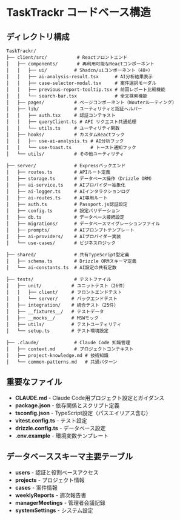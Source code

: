 # TaskTrackr コードベース構造

## ディレクトリ構成
```
TaskTrackr/
├── client/src/           # Reactフロントエンド
│   ├── components/       # 再利用可能なReactコンポーネント
│   │   ├── ui/          # Shadcn/uiコンポーネント（48+）
│   │   ├── ai-analysis-result.tsx      # AI分析結果表示
│   │   ├── case-selector-modal.tsx     # 案件選択モーダル
│   │   ├── previous-report-tooltip.tsx # 前回レポート比較機能
│   │   └── search-bar.tsx              # 全文検索機能
│   ├── pages/           # ページコンポーネント（Wouterルーティング）
│   ├── lib/             # ユーティリティと認証ヘルパー
│   │   ├── auth.tsx     # 認証コンテキスト
│   │   ├── queryClient.ts # API リクエスト共通処理
│   │   └── utils.ts     # ユーティリティ関数
│   ├── hooks/           # カスタムReactフック
│   │   ├── use-ai-analysis.ts # AI分析フック
│   │   └── use-toast.ts       # トースト通知フック
│   └── utils/           # その他ユーティリティ

├── server/              # Expressバックエンド
│   ├── routes.ts        # APIルート定義
│   ├── storage.ts       # データベース操作（Drizzle ORM）
│   ├── ai-service.ts    # AIプロバイダー抽象化
│   ├── ai-logger.ts     # AIインタラクションログ
│   ├── ai-routes.ts     # AI専用ルート
│   ├── auth.ts          # Passport.js認証設定
│   ├── config.ts        # 設定バリデーション
│   ├── db.ts            # データベース接続設定
│   ├── migrations/      # データベースマイグレーションファイル
│   ├── prompts/         # AIプロンプトテンプレート
│   ├── ai-providers/    # AIプロバイダー実装
│   └── use-cases/       # ビジネスロジック

├── shared/              # 共有TypeScript型定義
│   ├── schema.ts        # Drizzle ORMスキーマ定義
│   └── ai-constants.ts  # AI設定の共有定数

├── tests/               # テストファイル
│   ├── unit/           # ユニットテスト（26件）
│   │   ├── client/     # フロントエンドテスト
│   │   └── server/     # バックエンドテスト
│   ├── integration/    # 統合テスト（25件）
│   ├── __fixtures__/   # テストデータ
│   ├── __mocks__/      # MSWモック
│   ├── utils/          # テストユーティリティ
│   └── setup.ts        # テスト環境設定

├── .claude/             # Claude Code 知識管理
│   ├── context.md       # プロジェクトコンテキスト
│   ├── project-knowledge.md # 技術知識
│   └── common-patterns.md   # 共通パターン
```

## 重要なファイル
- **CLAUDE.md** - Claude Code用プロジェクト設定とガイダンス
- **package.json** - 依存関係とスクリプト定義
- **tsconfig.json** - TypeScript設定（パスエイリアス含む）
- **vitest.config.ts** - テスト設定
- **drizzle.config.ts** - データベース設定
- **.env.example** - 環境変数テンプレート

## データベーススキーマ主要テーブル
- **users** - 認証と役割ベースアクセス
- **projects** - プロジェクト情報
- **cases** - 案件情報
- **weeklyReports** - 週次報告書
- **managerMeetings** - 管理者会議記録
- **systemSettings** - システム設定